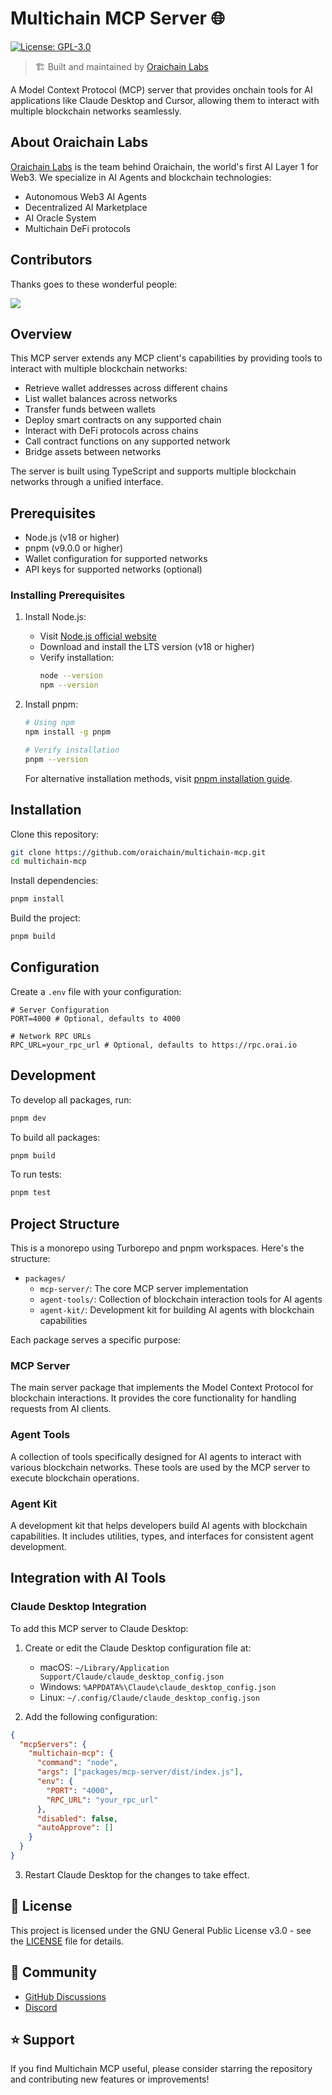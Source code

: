 # Multichain MCP Server 🌐

[![License: GPL-3.0](https://img.shields.io/badge/License-GPL%20v3-blue.svg)](https://www.gnu.org/licenses/gpl-3.0)

> 🏗️ Built and maintained by [Oraichain Labs](https://github.com/oraichain)

A Model Context Protocol (MCP) server that provides onchain tools for AI applications like Claude Desktop and Cursor, allowing them to interact with multiple blockchain networks seamlessly.

## About Oraichain Labs

[Oraichain Labs](https://orai.io) is the team behind Oraichain, the world's first AI Layer 1 for Web3. We specialize in AI Agents and blockchain technologies:

- Autonomous Web3 AI Agents
- Decentralized AI Marketplace
- AI Oracle System
- Multichain DeFi protocols

## Contributors

Thanks goes to these wonderful people:

<a href="https://github.com/oraichain/multichain-mcp/graphs/contributors">
  <img src="https://contrib.rocks/image?repo=oraichain/multichain-mcp" />
</a>

## Overview

This MCP server extends any MCP client's capabilities by providing tools to interact with multiple blockchain networks:

- Retrieve wallet addresses across different chains
- List wallet balances across networks
- Transfer funds between wallets
- Deploy smart contracts on any supported chain
- Interact with DeFi protocols across chains
- Call contract functions on any supported network
- Bridge assets between networks

The server is built using TypeScript and supports multiple blockchain networks through a unified interface.

## Prerequisites

- Node.js (v18 or higher)
- pnpm (v9.0.0 or higher)
- Wallet configuration for supported networks
- API keys for supported networks (optional)

### Installing Prerequisites

1. Install Node.js:

   - Visit [Node.js official website](https://nodejs.org/)
   - Download and install the LTS version (v18 or higher)
   - Verify installation:
     ```sh
     node --version
     npm --version
     ```

2. Install pnpm:

   ```sh
   # Using npm
   npm install -g pnpm

   # Verify installation
   pnpm --version
   ```

   For alternative installation methods, visit [pnpm installation guide](https://pnpm.io/installation).

## Installation

Clone this repository:

```sh
git clone https://github.com/oraichain/multichain-mcp.git
cd multichain-mcp
```

Install dependencies:

```sh
pnpm install
```

Build the project:

```sh
pnpm build
```

## Configuration

Create a `.env` file with your configuration:

```env
# Server Configuration
PORT=4000 # Optional, defaults to 4000

# Network RPC URLs
RPC_URL=your_rpc_url # Optional, defaults to https://rpc.orai.io
```

## Development

To develop all packages, run:

```sh
pnpm dev
```

To build all packages:

```sh
pnpm build
```

To run tests:

```sh
pnpm test
```

## Project Structure

This is a monorepo using Turborepo and pnpm workspaces. Here's the structure:

- `packages/`
  - `mcp-server/`: The core MCP server implementation
  - `agent-tools/`: Collection of blockchain interaction tools for AI agents
  - `agent-kit/`: Development kit for building AI agents with blockchain capabilities

Each package serves a specific purpose:

### MCP Server

The main server package that implements the Model Context Protocol for blockchain interactions. It provides the core functionality for handling requests from AI clients.

### Agent Tools

A collection of tools specifically designed for AI agents to interact with various blockchain networks. These tools are used by the MCP server to execute blockchain operations.

### Agent Kit

A development kit that helps developers build AI agents with blockchain capabilities. It includes utilities, types, and interfaces for consistent agent development.

## Integration with AI Tools

### Claude Desktop Integration

To add this MCP server to Claude Desktop:

1. Create or edit the Claude Desktop configuration file at:

   - macOS: `~/Library/Application Support/Claude/claude_desktop_config.json`
   - Windows: `%APPDATA%\Claude\claude_desktop_config.json`
   - Linux: `~/.config/Claude/claude_desktop_config.json`

2. Add the following configuration:

```json
{
  "mcpServers": {
    "multichain-mcp": {
      "command": "node",
      "args": ["packages/mcp-server/dist/index.js"],
      "env": {
        "PORT": "4000",
        "RPC_URL": "your_rpc_url"
      },
      "disabled": false,
      "autoApprove": []
    }
  }
}
```

3. Restart Claude Desktop for the changes to take effect.

## 📜 License

This project is licensed under the GNU General Public License v3.0 - see the [LICENSE](LICENSE) file for details.

## 💬 Community

- [GitHub Discussions](https://github.com/oraichain/multichain-mcp/discussions)
- [Discord](https://discord.gg/oraichain)

## ⭐ Support

If you find Multichain MCP useful, please consider starring the repository and contributing new features or improvements!
